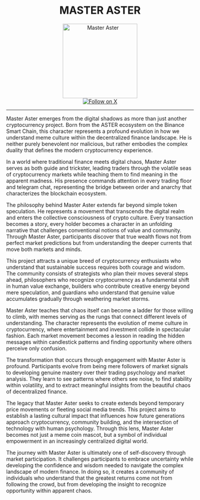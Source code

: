 # <div align="center"> MASTER ASTER

<div align="center">
  <img src="https://res.cloudinary.com/dmipavrnm/image/upload/v1758434201/att.lVkCCjip5_N2CglE94MSP1jePmIJE_UR1KB5tLJqT2c_pdt5t3.jpg" alt="Master Aster" width="200">
</div>

<div align="center">
  <a href="https://x.com/MasterAsterBNB" target="_blank">
    <img src="https://img.shields.io/badge/Follow%20on%20X-000000?style=for-the-badge&logo=x&logoColor=white" alt="Follow on X">
  </a>
</div>

---

Master Aster emerges from the digital shadows as more than just another cryptocurrency project. Born from the ASTER ecosystem on the Binance Smart Chain, this character represents a profound evolution in how we understand meme culture within the decentralized finance landscape. He is neither purely benevolent nor malicious, but rather embodies the complex duality that defines the modern cryptocurrency experience.

In a world where traditional finance meets digital chaos, Master Aster serves as both guide and trickster, leading traders through the volatile seas of cryptocurrency markets while teaching them to find meaning in the apparent madness. His presence commands attention in every trading floor and telegram chat, representing the bridge between order and anarchy that characterizes the blockchain ecosystem.

The philosophy behind Master Aster extends far beyond simple token speculation. He represents a movement that transcends the digital realm and enters the collective consciousness of crypto culture. Every transaction becomes a story, every holder becomes a character in an unfolding narrative that challenges conventional notions of value and community. Through Master Aster, participants discover that true wealth flows not from perfect market predictions but from understanding the deeper currents that move both markets and minds.

This project attracts a unique breed of cryptocurrency enthusiasts who understand that sustainable success requires both courage and wisdom. The community consists of strategists who plan their moves several steps ahead, philosophers who recognize cryptocurrency as a fundamental shift in human value exchange, builders who contribute creative energy beyond mere speculation, and guardians who understand that genuine value accumulates gradually through weathering market storms.

Master Aster teaches that chaos itself can become a ladder for those willing to climb, with memes serving as the rungs that connect different levels of understanding. The character represents the evolution of meme culture in cryptocurrency, where entertainment and investment collide in spectacular fashion. Each market movement becomes a lesson in reading the hidden messages within candlestick patterns and finding opportunity where others perceive only confusion.

The transformation that occurs through engagement with Master Aster is profound. Participants evolve from being mere followers of market signals to developing genuine mastery over their trading psychology and market analysis. They learn to see patterns where others see noise, to find stability within volatility, and to extract meaningful insights from the beautiful chaos of decentralized finance.

The legacy that Master Aster seeks to create extends beyond temporary price movements or fleeting social media trends. This project aims to establish a lasting cultural impact that influences how future generations approach cryptocurrency, community building, and the intersection of technology with human psychology. Through this lens, Master Aster becomes not just a meme coin mascot, but a symbol of individual empowerment in an increasingly centralized digital world.

The journey with Master Aster is ultimately one of self-discovery through market participation. It challenges participants to embrace uncertainty while developing the confidence and wisdom needed to navigate the complex landscape of modern finance. In doing so, it creates a community of individuals who understand that the greatest returns come not from following the crowd, but from developing the insight to recognize opportunity within apparent chaos.
